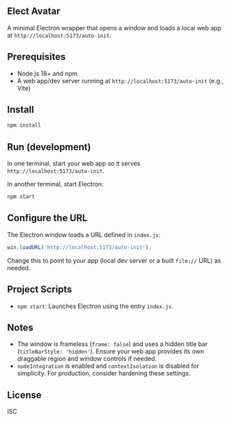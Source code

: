 ## Elect Avatar

A minimal Electron wrapper that opens a window and loads a local web app at `http://localhost:5173/auto-init`.

## Prerequisites

- Node.js 18+ and npm
- A web app/dev server running at `http://localhost:5173/auto-init` (e.g., Vite)

## Install

```bash
npm install
```

## Run (development)

In one terminal, start your web app so it serves `http://localhost:5173/auto-init`.

In another terminal, start Electron:

```bash
npm start
```

## Configure the URL

The Electron window loads a URL defined in `index.js`:

```js
win.loadURL('http://localhost:5173/auto-init');
```

Change this to point to your app (local dev server or a built `file://` URL) as needed.

## Project Scripts

- `npm start`: Launches Electron using the entry `index.js`.

## Notes

- The window is frameless (`frame: false`) and uses a hidden title bar (`titleBarStyle: 'hidden'`). Ensure your web app provides its own draggable region and window controls if needed.
- `nodeIntegration` is enabled and `contextIsolation` is disabled for simplicity. For production, consider hardening these settings.

## License

ISC
